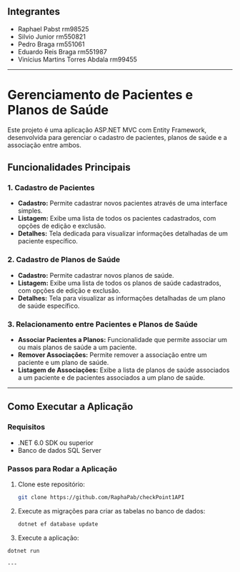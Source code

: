 ## Integrantes
- Raphael Pabst rm98525
- Silvio Junior rm550821
- Pedro Braga rm551061
- Eduardo Reis Braga rm551987
- Vinícius Martins Torres Abdala rm99455

---

# Gerenciamento de Pacientes e Planos de Saúde

Este projeto é uma aplicação ASP.NET MVC com Entity Framework, desenvolvida para gerenciar o cadastro de pacientes, planos de saúde e a associação entre ambos.

## Funcionalidades Principais

### 1. Cadastro de Pacientes
- **Cadastro:** Permite cadastrar novos pacientes através de uma interface simples.
- **Listagem:** Exibe uma lista de todos os pacientes cadastrados, com opções de edição e exclusão.
- **Detalhes:** Tela dedicada para visualizar informações detalhadas de um paciente específico.

### 2. Cadastro de Planos de Saúde
- **Cadastro:** Permite cadastrar novos planos de saúde.
- **Listagem:** Exibe uma lista de todos os planos de saúde cadastrados, com opções de edição e exclusão.
- **Detalhes:** Tela para visualizar as informações detalhadas de um plano de saúde específico.

### 3. Relacionamento entre Pacientes e Planos de Saúde
- **Associar Pacientes a Planos:** Funcionalidade que permite associar um ou mais planos de saúde a um paciente.
- **Remover Associações:** Permite remover a associação entre um paciente e um plano de saúde.
- **Listagem de Associações:** Exibe a lista de planos de saúde associados a um paciente e de pacientes associados a um plano de saúde.

---

## Como Executar a Aplicação

### Requisitos
- .NET 6.0 SDK ou superior
- Banco de dados SQL Server

### Passos para Rodar a Aplicação
1. Clone este repositório:
   ```bash
   git clone https://github.com/RaphaPab/checkPoint1API

2. Execute as migrações para criar as tabelas no banco de dados:
   ```bash
   dotnet ef database update

3. Execute a aplicação:
  ```bash
  dotnet run

---


   
